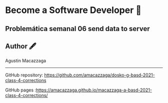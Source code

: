 # Become a Software Developer 🚀

## Problemática semanal 06 send data to server

## Author 🖋️

Agustin Macazzaga

---
GitHub repository: https://github.com/amacazzaga/dosko-g-basd-2021-class-4-corrections


GitHub pages :https://amacazzaga.github.io/macazzaga-a-basd-2021-class-4-corrections/



